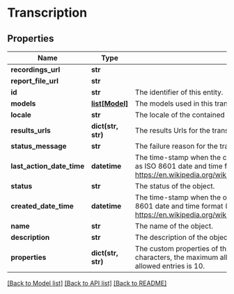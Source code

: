 # Transcription

## Properties
Name | Type | Description | Notes
------------ | ------------- | ------------- | -------------
**recordings_url** | **str** |  | 
**report_file_url** | **str** |  | [optional] 
**id** | **str** | The identifier of this entity. | 
**models** | [**list[Model]**](Model.md) | The models used in this transcription. | [optional] 
**locale** | **str** | The locale of the contained data. | 
**results_urls** | **dict(str, str)** | The results Urls for the transcription. | [optional] 
**status_message** | **str** | The failure reason for the transcription. | [optional] 
**last_action_date_time** | **datetime** | The time-stamp when the current status was entered.  The time stamp is encoded as ISO 8601 date and time format  (\&quot;YYYY-MM-DDThh:mm:ssZ\&quot;, see https://en.wikipedia.org/wiki/ISO_8601#Combined_date_and_time_representations). | [optional] 
**status** | **str** | The status of the object. | [optional] 
**created_date_time** | **datetime** | The time-stamp when the object was created.  The time stamp is encoded as ISO 8601 date and time format  (\&quot;YYYY-MM-DDThh:mm:ssZ\&quot;, see https://en.wikipedia.org/wiki/ISO_8601#Combined_date_and_time_representations). | [optional] 
**name** | **str** | The name of the object. | 
**description** | **str** | The description of the object. | [optional] 
**properties** | **dict(str, str)** | The custom properties of this entity. The maximum allowed key length is 64 characters, the maximum  allowed value length is 256 characters and the count of allowed entries is 10. | [optional] 

[[Back to Model list]](../README.md#documentation-for-models) [[Back to API list]](../README.md#documentation-for-api-endpoints) [[Back to README]](../README.md)



